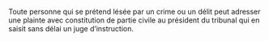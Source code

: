 Toute personne qui se prétend lésée par un crime ou un délit peut adresser une plainte avec constitution de partie civile au président du tribunal qui en saisit sans délai un juge d’instruction.